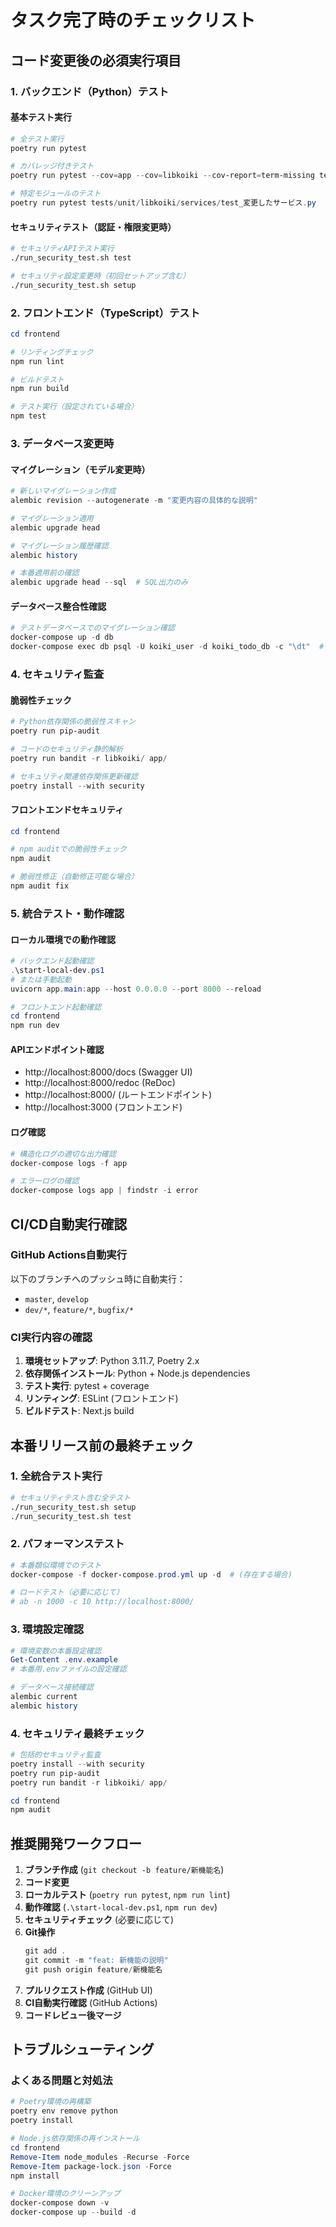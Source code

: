 # タスク完了時のチェックリスト

## コード変更後の必須実行項目

### 1. バックエンド（Python）テスト

#### 基本テスト実行
```powershell
# 全テスト実行
poetry run pytest

# カバレッジ付きテスト
poetry run pytest --cov=app --cov=libkoiki --cov-report=term-missing tests/

# 特定モジュールのテスト
poetry run pytest tests/unit/libkoiki/services/test_変更したサービス.py
```

#### セキュリティテスト（認証・権限変更時）
```bash
# セキュリティAPIテスト実行
./run_security_test.sh test

# セキュリティ設定変更時（初回セットアップ含む）
./run_security_test.sh setup
```

### 2. フロントエンド（TypeScript）テスト

```powershell
cd frontend

# リンティングチェック
npm run lint

# ビルドテスト
npm run build

# テスト実行（設定されている場合）
npm test
```

### 3. データベース変更時

#### マイグレーション（モデル変更時）
```powershell
# 新しいマイグレーション作成
alembic revision --autogenerate -m "変更内容の具体的な説明"

# マイグレーション適用
alembic upgrade head

# マイグレーション履歴確認
alembic history

# 本番適用前の確認
alembic upgrade head --sql  # SQL出力のみ
```

#### データベース整合性確認
```powershell
# テストデータベースでのマイグレーション確認
docker-compose up -d db
docker-compose exec db psql -U koiki_user -d koiki_todo_db -c "\dt"  # テーブル一覧
```

### 4. セキュリティ監査

#### 脆弱性チェック
```powershell
# Python依存関係の脆弱性スキャン
poetry run pip-audit

# コードのセキュリティ静的解析
poetry run bandit -r libkoiki/ app/

# セキュリティ関連依存関係更新確認
poetry install --with security
```

#### フロントエンドセキュリティ
```powershell
cd frontend

# npm auditでの脆弱性チェック
npm audit

# 脆弱性修正（自動修正可能な場合）
npm audit fix
```

### 5. 統合テスト・動作確認

#### ローカル環境での動作確認
```powershell
# バックエンド起動確認
.\start-local-dev.ps1
# または手動起動
uvicorn app.main:app --host 0.0.0.0 --port 8000 --reload

# フロントエンド起動確認
cd frontend
npm run dev
```

#### APIエンドポイント確認
- http://localhost:8000/docs (Swagger UI)
- http://localhost:8000/redoc (ReDoc)
- http://localhost:8000/ (ルートエンドポイント)
- http://localhost:3000 (フロントエンド)

#### ログ確認
```powershell
# 構造化ログの適切な出力確認
docker-compose logs -f app

# エラーログの確認
docker-compose logs app | findstr -i error
```

## CI/CD自動実行確認

### GitHub Actions自動実行
以下のブランチへのプッシュ時に自動実行：
- `master`, `develop`
- `dev/*`, `feature/*`, `bugfix/*`

### CI実行内容の確認
1. **環境セットアップ**: Python 3.11.7, Poetry 2.x
2. **依存関係インストール**: Python + Node.js dependencies
3. **テスト実行**: pytest + coverage
4. **リンティング**: ESLint (フロントエンド)
5. **ビルドテスト**: Next.js build

## 本番リリース前の最終チェック

### 1. 全統合テスト実行
```bash
# セキュリティテスト含む全テスト
./run_security_test.sh setup
./run_security_test.sh test
```

### 2. パフォーマンステスト
```powershell
# 本番類似環境でのテスト
docker-compose -f docker-compose.prod.yml up -d  # (存在する場合)

# ロードテスト（必要に応じて）
# ab -n 1000 -c 10 http://localhost:8000/
```

### 3. 環境設定確認
```powershell
# 環境変数の本番設定確認
Get-Content .env.example
# 本番用.envファイルの設定確認

# データベース接続確認
alembic current
alembic history
```

### 4. セキュリティ最終チェック
```powershell
# 包括的セキュリティ監査
poetry install --with security
poetry run pip-audit
poetry run bandit -r libkoiki/ app/

cd frontend
npm audit
```

## 推奨開発ワークフロー

1. **ブランチ作成** (`git checkout -b feature/新機能名`)
2. **コード変更**
3. **ローカルテスト** (`poetry run pytest`, `npm run lint`)
4. **動作確認** (`.\start-local-dev.ps1`, `npm run dev`)
5. **セキュリティチェック** (必要に応じて)
6. **Git操作**
   ```powershell
   git add .
   git commit -m "feat: 新機能の説明"
   git push origin feature/新機能名
   ```
7. **プルリクエスト作成** (GitHub UI)
8. **CI自動実行確認** (GitHub Actions)
9. **コードレビュー後マージ**

## トラブルシューティング

### よくある問題と対処法
```powershell
# Poetry環境の再構築
poetry env remove python
poetry install

# Node.js依存関係の再インストール
cd frontend
Remove-Item node_modules -Recurse -Force
Remove-Item package-lock.json -Force
npm install

# Docker環境のクリーンアップ
docker-compose down -v
docker-compose up --build -d
```